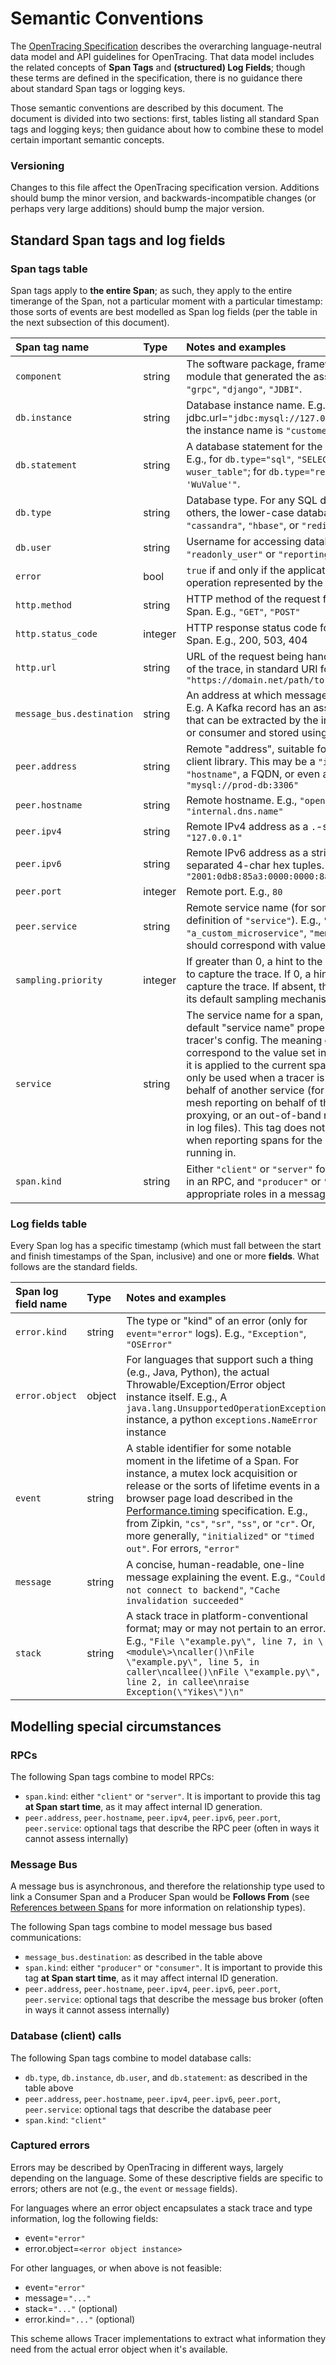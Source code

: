 # Semantic Conventions

The [OpenTracing Specification](./specification.md) describes the overarching language-neutral data model and API guidelines for OpenTracing. That data model includes the related concepts of **Span Tags** and **(structured) Log Fields**; though these terms are defined in the specification, there is no guidance there about standard Span tags or logging keys.

Those semantic conventions are described by this document. The document is divided into two sections: first, tables listing all standard Span tags and logging keys; then guidance about how to combine these to model certain important semantic concepts.

### Versioning

Changes to this file affect the OpenTracing specification version. Additions should bump the minor version, and backwards-incompatible changes (or perhaps very large additions) should bump the major version.

## Standard Span tags and log fields

### Span tags table

Span tags apply to **the entire Span**; as such, they apply to the entire timerange of the Span, not a particular moment with a particular timestamp: those sorts of events are best modelled as Span log fields (per the table in the next subsection of this document).

| Span tag name | Type | Notes and examples |
|:--------------|:-----|:-------------------|
| `component` | string  | The software package, framework, library, or module that generated the associated Span. E.g., `"grpc"`, `"django"`, `"JDBI"`. |
| `db.instance` | string | Database instance name. E.g., In java, if the jdbc.url=`"jdbc:mysql://127.0.0.1:3306/customers"`, the instance name is `"customers"`. |
| `db.statement` | string | A database statement for the given database type. E.g., for `db.type="sql"`, `"SELECT * FROM wuser_table"`; for `db.type="redis"`, `"SET mykey 'WuValue'"`. |
| `db.type` | string | Database type. For any SQL database, `"sql"`. For others, the lower-case database category, e.g. `"cassandra"`, `"hbase"`, or `"redis"`. |
| `db.user` | string | Username for accessing database. E.g., `"readonly_user"` or `"reporting_user"` |
| `error` | bool | `true` if and only if the application considers the operation represented by the Span to have failed |
| `http.method` | string | HTTP method of the request for the associated Span. E.g., `"GET"`, `"POST"` |
| `http.status_code` | integer | HTTP response status code for the associated Span. E.g., 200, 503, 404 |
| `http.url` | string | URL of the request being handled in this segment of the trace, in standard URI format. E.g., `"https://domain.net/path/to?resource=here"` |
| `message_bus.destination` | string | An address at which messages can be exchanged. E.g. A Kafka record has an associated `"topic name"` that can be extracted by the instrumented producer or consumer and stored using this tag. |
| `peer.address` | string | Remote "address", suitable for use in a networking client library. This may be a `"ip:port"`, a bare `"hostname"`, a FQDN, or even a JDBC substring like `"mysql://prod-db:3306"` |
| `peer.hostname` | string | Remote hostname. E.g., `"opentracing.io"`, `"internal.dns.name"` |
| `peer.ipv4` | string | Remote IPv4 address as a `.`-separated tuple. E.g., `"127.0.0.1"` |
| `peer.ipv6` | string | Remote IPv6 address as a string of colon-separated 4-char hex tuples. E.g., `"2001:0db8:85a3:0000:0000:8a2e:0370:7334"` |
| `peer.port` | integer | Remote port. E.g., `80` |
| `peer.service` | string | Remote service name (for some unspecified definition of `"service"`). E.g., `"elasticsearch"`, `"a_custom_microservice"`, `"memcache"`. Meaning should correspond with values set in `service`. |
| `sampling.priority` | integer | If greater than 0, a hint to the Tracer to do its best to capture the trace. If 0, a hint to the trace to not-capture the trace. If absent, the Tracer should use its default sampling mechanism. |
| `service` | string  | The service name for a span, which overrides any default "service name" property defined in a tracer's config. The meaning of `service` should correspond to the value set in `peer.service`, except it is applied to the current span. This tag is meant to only be used when a tracer is reporting spans on behalf of another service (for example, a service mesh reporting on behalf of the services it is proxying, or an out-of-band reporter which reads in log files). This tag does not need to be used when reporting spans for the service the tracer is running in. |
| `span.kind` | string | Either `"client"` or `"server"` for the appropriate roles in an RPC, and `"producer"` or `"consumer"` for the appropriate roles in a messaging scenario. |

### Log fields table

Every Span log has a specific timestamp (which must fall between the start and finish timestamps of the Span, inclusive) and one or more **fields**. What follows are the standard fields.

| Span log field name | Type    | Notes and examples |
|:--------------------|:--------|:-------------------|
| `error.kind` | string | The type or "kind" of an error (only for `event="error"` logs). E.g., `"Exception"`, `"OSError"` |
| `error.object` | object | For languages that support such a thing (e.g., Java, Python), the actual Throwable/Exception/Error object instance itself. E.g., A `java.lang.UnsupportedOperationException` instance, a python `exceptions.NameError` instance |
| `event` | string | A stable identifier for some notable moment in the lifetime of a Span. For instance, a mutex lock acquisition or release or the sorts of lifetime events in a browser page load described in the [Performance.timing](https://developer.mozilla.org/en-US/docs/Web/API/PerformanceTiming) specification. E.g., from Zipkin, `"cs"`, `"sr"`, `"ss"`, or `"cr"`. Or, more generally, `"initialized"` or `"timed out"`. For errors, `"error"` |
| `message` | string | A concise, human-readable, one-line message explaining the event. E.g., `"Could not connect to backend"`, `"Cache invalidation succeeded"` |
| `stack` | string | A stack trace in platform-conventional format; may or may not pertain to an error. E.g., `"File \"example.py\", line 7, in \<module\>\ncaller()\nFile \"example.py\", line 5, in caller\ncallee()\nFile \"example.py\", line 2, in callee\nraise Exception(\"Yikes\")\n"` |

## Modelling special circumstances

### RPCs

The following Span tags combine to model RPCs:

- `span.kind`: either `"client"` or `"server"`. It is important to provide this tag **at Span start time**, as it may affect internal ID generation.
- `peer.address`, `peer.hostname`, `peer.ipv4`, `peer.ipv6`, `peer.port`, `peer.service`: optional tags that describe the RPC peer (often in ways it cannot assess internally)

### Message Bus

A message bus is asynchronous, and therefore the relationship type used to link a Consumer Span and a Producer Span would be **Follows From** (see [References between Spans](./specification.md#references-between-spans) for more information on relationship types).

The following Span tags combine to model message bus based communications:

- `message_bus.destination`: as described in the table above
- `span.kind`: either `"producer"` or `"consumer"`. It is important to provide this tag **at Span start time**, as it may affect internal ID generation.
- `peer.address`, `peer.hostname`, `peer.ipv4`, `peer.ipv6`, `peer.port`, `peer.service`: optional tags that describe the message bus broker (often in ways it cannot assess internally)

### Database (client) calls

The following Span tags combine to model database calls:

- `db.type`, `db.instance`, `db.user`, and `db.statement`: as described in the table above
- `peer.address`, `peer.hostname`, `peer.ipv4`, `peer.ipv6`, `peer.port`, `peer.service`: optional tags that describe the database peer
- `span.kind`: `"client"`

### Captured errors

Errors may be described by OpenTracing in different ways, largely depending on the language. Some of these descriptive fields are specific to errors; others are not (e.g., the `event` or `message` fields).

For languages where an error object encapsulates a stack trace and type information, log the following fields:

- event=`"error"`
- error.object=`<error object instance>`

For other languages, or when above is not feasible:

- event=`"error"`
- message=`"..."`
- stack=`"..."` (optional)
- error.kind=`"..."` (optional)

This scheme allows Tracer implementations to extract what information they need from the actual error object when it's available.
